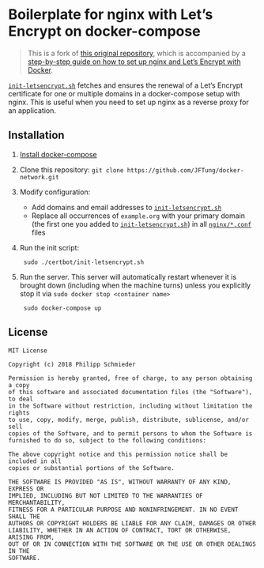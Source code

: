 # Boilerplate for nginx with Let’s Encrypt on docker-compose

> This is a fork of [this original repository](https://github.com/wmnnd/nginx-certbot), which is accompanied by a [step-by-step guide on how to set up nginx and Let’s Encrypt with Docker](https://medium.com/@pentacent/nginx-and-lets-encrypt-with-docker-in-less-than-5-minutes-b4b8a60d3a71).

[`init-letsencrypt.sh`](./init-letsencrypt.sh) fetches and ensures the renewal
of a Let’s Encrypt certificate for one or multiple domains in a docker-compose
setup with nginx. This is useful when you need to set up nginx as a reverse
proxy for an application.

## Installation

1. [Install docker-compose](https://docs.docker.com/compose/install/#install-compose)

2. Clone this repository: `git clone https://github.com/JFTung/docker-network.git`

3. Modify configuration:
    - Add domains and email addresses to [`init-letsencrypt.sh`](./init-letsencrypt.sh)
    - Replace all occurrences of `example.org` with your primary domain (the
      first one you added to [`init-letsencrypt.sh`](./init-letsencrypt.sh)) in
      all [`nginx/*.conf`](../nginx/) files

4. Run the init script:

        sudo ./certbot/init-letsencrypt.sh

5. Run the server. This server will automatically restart whenever it is
   brought down (including when the machine turns) unless you explicitly stop
   it via `sudo docker stop <container name>`

        sudo docker-compose up

## License

```
MIT License

Copyright (c) 2018 Philipp Schmieder

Permission is hereby granted, free of charge, to any person obtaining a copy
of this software and associated documentation files (the "Software"), to deal
in the Software without restriction, including without limitation the rights
to use, copy, modify, merge, publish, distribute, sublicense, and/or sell
copies of the Software, and to permit persons to whom the Software is
furnished to do so, subject to the following conditions:

The above copyright notice and this permission notice shall be included in all
copies or substantial portions of the Software.

THE SOFTWARE IS PROVIDED "AS IS", WITHOUT WARRANTY OF ANY KIND, EXPRESS OR
IMPLIED, INCLUDING BUT NOT LIMITED TO THE WARRANTIES OF MERCHANTABILITY,
FITNESS FOR A PARTICULAR PURPOSE AND NONINFRINGEMENT. IN NO EVENT SHALL THE
AUTHORS OR COPYRIGHT HOLDERS BE LIABLE FOR ANY CLAIM, DAMAGES OR OTHER
LIABILITY, WHETHER IN AN ACTION OF CONTRACT, TORT OR OTHERWISE, ARISING FROM,
OUT OF OR IN CONNECTION WITH THE SOFTWARE OR THE USE OR OTHER DEALINGS IN THE
SOFTWARE.
```
